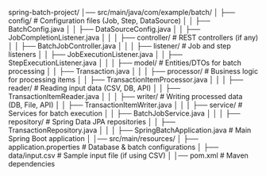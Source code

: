 spring-batch-project/
│── src/main/java/com/example/batch/
│   ├── config/                 # Configuration files (Job, Step, DataSource)
│   │   ├── BatchConfig.java
│   │   ├── DataSourceConfig.java
│   │   ├── JobCompletionListener.java
│   │
│   ├── controller/             # REST controllers (if any)
│   │   ├── BatchJobController.java
│   │
│   ├── listener/               # Job and step listeners
│   │   ├── JobExecutionListener.java
│   │   ├── StepExecutionListener.java
│   │
│   ├── model/                  # Entities/DTOs for batch processing
│   │   ├── Transaction.java
│   │
│   ├── processor/              # Business logic for processing items
│   │   ├── TransactionItemProcessor.java
│   │
│   ├── reader/                 # Reading input data (CSV, DB, API)
│   │   ├── TransactionItemReader.java
│   │
│   ├── writer/                 # Writing processed data (DB, File, API)
│   │   ├── TransactionItemWriter.java
│   │
│   ├── service/                # Services for batch execution
│   │   ├── BatchJobService.java
│   │
│   ├── repository/             # Spring Data JPA repositories
│   │   ├── TransactionRepository.java
│   │
│   ├── SpringBatchApplication.java  # Main Spring Boot application
│
│── src/main/resources/
│   ├── application.properties  # Database & batch configurations
│   ├── data/input.csv          # Sample input file (if using CSV)
│
│── pom.xml                     # Maven dependencies

